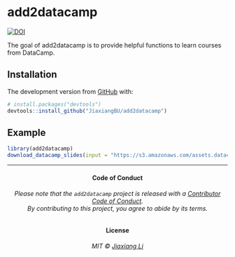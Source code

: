 
<!-- README.md is generated from README.Rmd. Please edit that file -->

# add2datacamp

<!-- badges: start -->

[![DOI](https://zenodo.org/badge/194385184.svg)](https://zenodo.org/badge/latestdoi/194385184)
<!-- badges: end -->

The goal of add2datacamp is to provide helpful functions to learn
courses from DataCamp.

## Installation

The development version from [GitHub](https://github.com/) with:

``` r
# install.packages("devtools")
devtools::install_github("JiaxiangBU/add2datacamp")
```

## Example

``` r
library(add2datacamp)
download_datacamp_slides(input = "https://s3.amazonaws.com/assets.datacamp.com/production/course_15268/slides/chapter{1:4}.pdf",dir = "refs")
```

-----

<h4 align="center">

**Code of Conduct**

</h4>

<h6 align="center">

Please note that the `add2datacamp` project is released with a
[Contributor Code of Conduct](.github/CODE_OF_CONDUCT.md).<br>By
contributing to this project, you agree to abide by its terms.

</h6>

<h4 align="center">

**License**

</h4>

<h6 align="center">

MIT © [Jiaxiang Li](LICENSE.md)

</h6>
